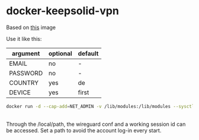# docker-keepsolid-vpn

Based on [this](https://github.com/Retch/docker-wireguard-to-privoxy) image<br>

Use it like this:

| argument | optional | default |
| - | - | - |
| EMAIL | no | - |
| PASSWORD | no | - |
| COUNTRY | yes | de |
| DEVICE | yes | first |

```bash
docker run -d --cap-add=NET_ADMIN -v /lib/modules:/lib/modules --sysctl="net.ipv4.conf.all.src_valid_mark=1" --restart unless-stopped --privileged -v /local/path:/etc/wireguard -e "EMAIL=email" -e "PASSWORD=pass" -e "COUNTRY=de" -e "DEVICE=gamingpc" --name="proxy" --network="proxynet" ghcr.io/retch/docker-keepsolid-vpn:main
```

<br>
Through the /local/path, the wireguard conf and a working session id can be accessed.
Set a path to avoid the account log-in every start.